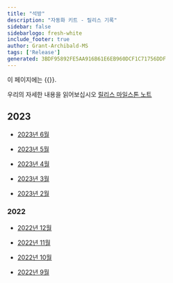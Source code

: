 ```yaml
---
title: "석방"
description: "자동화 키트 - 릴리스 기록"
sidebar: false
sidebarlogo: fresh-white
include_footer: true
author: Grant-Archibald-MS
tags: ['Release']
generated: 3BDF95892FE5AA916B61E6EB960DCF1C71756DDF
---
```


이 페이지에는 {{<product-name>}}.

우리의 자세한 내용을 읽어보십시오 [릴리스 마일스톤 노트](/ko/releases/milestones)

## 2023

- [2023년 6월](/ko/releases/june-2023)

- [2023년 5월](/ko/releases/may-2023)

- [2023년 4월](/ko/releases/april-2023)

- [2023년 3월](/ko/releases/march-2023)

- [2023년 2월](/ko/releases/february-2023)

### 2022

- [2022년 12월](/ko/releases/december-2022)

- [2022년 11월](/ko/releases/november-2022)

- [2022년 10월](/ko/releases/october-2022)

- [2022년 9월](/ko/releases/september-2022)

